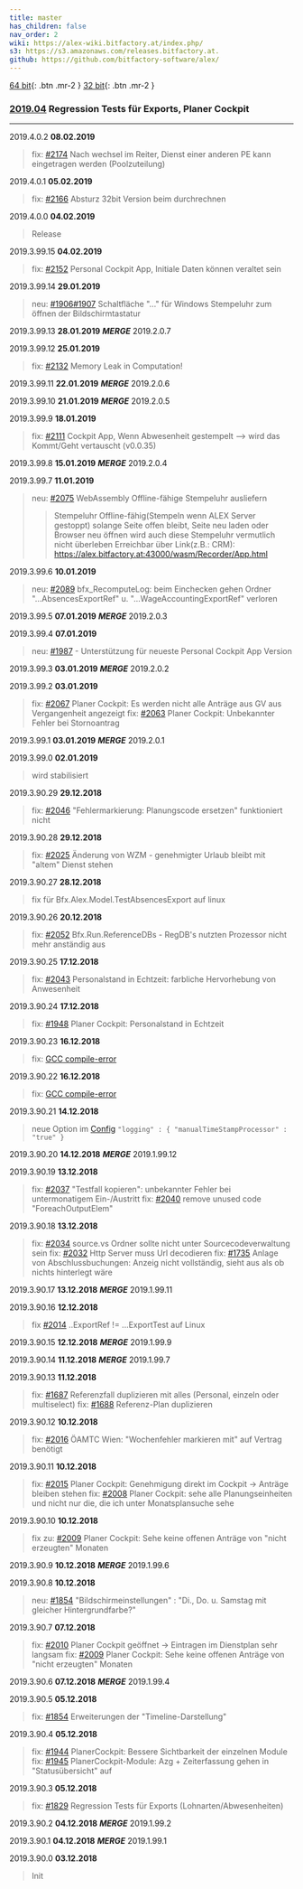 ```yaml
---
title: master
has_children: false
nav_order: 2
wiki: https://alex-wiki.bitfactory.at/index.php/
s3: https://s3.amazonaws.com/releases.bitfactory.at.
github: https://github.com/bitfactory-software/alex/
---
```


[64 bit]({{page.s3}}{{page.title}}/ALEX64.zip){: .btn .mr-2 }
[32 bit]({{page.s3}}{{page.title}}/ALEX32.zip){: .btn .mr-2 }

### [2019.04]({{page.github}}milestone/32) Regression Tests für Exports, Planer Cockpit
___

2019.4.0.2 **08.02.2019**
>fix: [#2174]({{page.github}}issues/2174) Nach wechsel im Reiter, Dienst einer anderen PE kann eingetragen werden (Poolzuteilung) 

2019.4.0.1 **05.02.2019**
>fix: [#2166]({{page.github}}issues/2166) Absturz 32bit Version beim durchrechnen 

2019.4.0.0 **04.02.2019**
> Release

2019.3.99.15 **04.02.2019**
> fix: [#2152]({{page.github}}issues/2152) Personal Cockpit App, Initiale Daten können veraltet sein 

2019.3.99.14 **29.01.2019**
> neu: [#1906]({{page.github}}issues/1906)[#1907]({{page.github}}issues/1907) Schaltfläche "..." für Windows Stempeluhr zum öffnen der Bildschirmtastatur 

2019.3.99.13 **28.01.2019** ***MERGE*** 2019.2.0.7

2019.3.99.12 **25.01.2019**
> fix: [#2132]({{page.github}}issues/2132) Memory Leak in Computation!

2019.3.99.11 **22.01.2019** ***MERGE*** 2019.2.0.6

2019.3.99.10 **21.01.2019** ***MERGE*** 2019.2.0.5

2019.3.99.9 **18.01.2019**
> fix: [#2111]({{page.github}}issues/2111) Cockpit App, Wenn Abwesenheit gestempelt --> wird das Kommt/Geht vertauscht (v0.0.35)

2019.3.99.8 **15.01.2019** ***MERGE*** 2019.2.0.4

2019.3.99.7 **11.01.2019**
> neu: [#2075]({{page.github}}issues/2075) WebAssembly Offline-fähige Stempeluhr ausliefern
>> Stempeluhr Offline-fähig(Stempeln wenn ALEX Server gestoppt) solange Seite offen bleibt, Seite neu laden oder Browser neu öffnen wird auch diese Stempeluhr vermutlich nicht überleben
>> Erreichbar über Link(z.B.: CRM): https://alex.bitfactory.at:43000/wasm/Recorder/App.html

2019.3.99.6 **10.01.2019**
> neu: [#2089]({{page.github}}issues/2089) bfx_RecomputeLog: beim Einchecken gehen Ordner "...AbsencesExportRef" u. "...WageAccountingExportRef" verloren

2019.3.99.5 **07.01.2019** ***MERGE*** 2019.2.0.3

2019.3.99.4 **07.01.2019**
> neu: [#1987]({{page.github}}issues/1987) - Unterstützung für neueste Personal Cockpit App Version

2019.3.99.3 **03.01.2019** ***MERGE*** 2019.2.0.2

2019.3.99.2 **03.01.2019**
> fix: [#2067](https://github.com/bitfactory-software/alex/issues/2067) Planer Cockpit: Es werden nicht alle Anträge aus GV aus Vergangenheit angezeigt
> fix: [#2063](https://github.com/bitfactory-software/alex/issues/2063) Planer Cockpit: Unbekannter Fehler bei Stornoantrag

2019.3.99.1 **03.01.2019** ***MERGE*** 2019.2.0.1

2019.3.99.0 **02.01.2019**
> wird stabilisiert

2019.3.90.29 **29.12.2018**
> fix: [#2046](https://github.com/bitfactory-software/alex/issues/2046) "Fehlermarkierung: Planungscode ersetzen" funktioniert nicht

2019.3.90.28 **29.12.2018**
> fix: [#2025](https://github.com/bitfactory-software/alex/issues/2025) Änderung von WZM - genehmigter Urlaub bleibt mit "altem" Dienst stehen

2019.3.90.27 **28.12.2018**
> fix für Bfx.Alex.Model.TestAbsencesExport auf linux

2019.3.90.26 **20.12.2018**
> fix: [#2052](https://github.com/bitfactory-software/alex/issues/2052) Bfx.Run.ReferenceDBs - RegDB's nutzten Prozessor nicht mehr anständig aus

2019.3.90.25 **17.12.2018**
> fix: [#2043](https://github.com/bitfactory-software/alex/issues/2043) Personalstand in Echtzeit: farbliche Hervorhebung von Anwesenheit

2019.3.90.24 **17.12.2018**
> fix: [#1948](https://github.com/bitfactory-software/alex/issues/1948) Planer Cockpit: Personalstand in Echtzeit

2019.3.90.23 **16.12.2018**
> fix: [GCC compile-error](https://github.com/bitfactory-software/alex/commit/2e204f780cee804bfceeb7062e1f10f7cacebf37)

2019.3.90.22 **16.12.2018**
> fix: [GCC compile-error](https://github.com/bitfactory-software/alex/commit/746184014d0a36bfff05d53ebaadff80b9346194)

2019.3.90.21 **14.12.2018**
> neue Option im [Config]({{page.wiki}}ALEX-Config-File) `"logging" : { "manualTimeStampProcessor" : "true" }`

2019.3.90.20 **14.12.2018** ***MERGE*** 2019.1.99.12

2019.3.90.19 **13.12.2018**
> fix: [#2037](https://github.com/bitfactory-software/alex/issues/2037) "Testfall kopieren": unbekannter Fehler bei untermonatigem Ein-/Austritt
> fix: [#2040](https://github.com/bitfactory-software/alex/issues/2040) remove unused code "ForeachOutputElem"

2019.3.90.18 **13.12.2018**
> fix: [#2034](https://github.com/bitfactory-software/alex/issues/2034) source\.vs Ordner sollte nicht unter Sourcecodeverwaltung sein
> fix: [#2032](https://github.com/bitfactory-software/alex/issues/2032) Http Server muss Url decodieren
> fix: [#1735](https://github.com/bitfactory-software/alex/issues/1735) Anlage von Abschlussbuchungen: Anzeig nicht vollständig, sieht aus als ob nichts hinterlegt wäre

2019.3.90.17 **13.12.2018** ***MERGE*** 2019.1.99.11

2019.3.90.16 **12.12.2018**
> fix [#2014](https://github.com/bitfactory-software/alex/issues/2014) ..ExportRef != ...ExportTest auf Linux

2019.3.90.15 **12.12.2018** ***MERGE*** 2019.1.99.9

2019.3.90.14 **11.12.2018** ***MERGE*** 2019.1.99.7

2019.3.90.13 **11.12.2018**
> fix: [#1687](https://github.com/bitfactory-software/alex/issues/1687) Referenzfall duplizieren mit alles (Personal, einzeln oder multiselect)
> fix: [#1688](https://github.com/bitfactory-software/alex/issues/1688) Referenz-Plan duplizieren

2019.3.90.12 **10.12.2018**
> fix: [#2016](https://github.com/bitfactory-software/alex/issues/2016) ÖAMTC Wien: "Wochenfehler markieren mit" auf Vertrag benötigt

2019.3.90.11 **10.12.2018**
> fix: [#2015](https://github.com/bitfactory-software/alex/issues/2015) Planer Cockpit: Genehmigung direkt im Cockpit -> Anträge bleiben stehen
> fix: [#2008](https://github.com/bitfactory-software/alex/issues/2008) Planer Cockpit: sehe alle Planungseinheiten und nicht nur die, die ich unter Monatsplansuche sehe

2019.3.90.10 **10.12.2018**
> fix zu: [#2009](https://github.com/bitfactory-software/alex/issues/2009) Planer Cockpit: Sehe keine offenen Anträge von "nicht erzeugten" Monaten

2019.3.90.9 **10.12.2018** ***MERGE*** 2019.1.99.6

2019.3.90.8 **10.12.2018**
> neu: [#1854](https://github.com/bitfactory-software/alex/issues/1854) "Bildschirmeinstellungen" : "Di., Do. u. Samstag mit gleicher Hintergrundfarbe?"

2019.3.90.7 **07.12.2018**
> fix: [#2010](https://github.com/bitfactory-software/alex/issues/2010) Planer Cockpit geöffnet -> Eintragen im Dienstplan sehr langsam
> fix: [#2009](https://github.com/bitfactory-software/alex/issues/2009) Planer Cockpit: Sehe keine offenen Anträge von "nicht erzeugten" Monaten 

2019.3.90.6 **07.12.2018** ***MERGE*** 2019.1.99.4

2019.3.90.5 **05.12.2018**
> fix: [#1854](https://github.com/bitfactory-software/alex/issues/1854) Erweiterungen der "Timeline-Darstellung"

2019.3.90.4 **05.12.2018**
> fix: [#1944](https://github.com/bitfactory-software/alex/issues/1944) PlanerCockpit: Bessere Sichtbarkeit der einzelnen Module
> fix: [#1945](https://github.com/bitfactory-software/alex/issues/1945) PlanerCockpit-Module: Azg + Zeiterfassung gehen in "Statusübersicht" auf

2019.3.90.3 **05.12.2018**
> fix: [#1829](https://github.com/bitfactory-software/alex/issues/1829) Regression Tests für Exports (Lohnarten/Abwesenheiten) 

2019.3.90.2 **04.12.2018** ***MERGE*** 2019.1.99.2

2019.3.90.1 **04.12.2018** ***MERGE*** 2019.1.99.1

2019.3.90.0 **03.12.2018**
> Init
